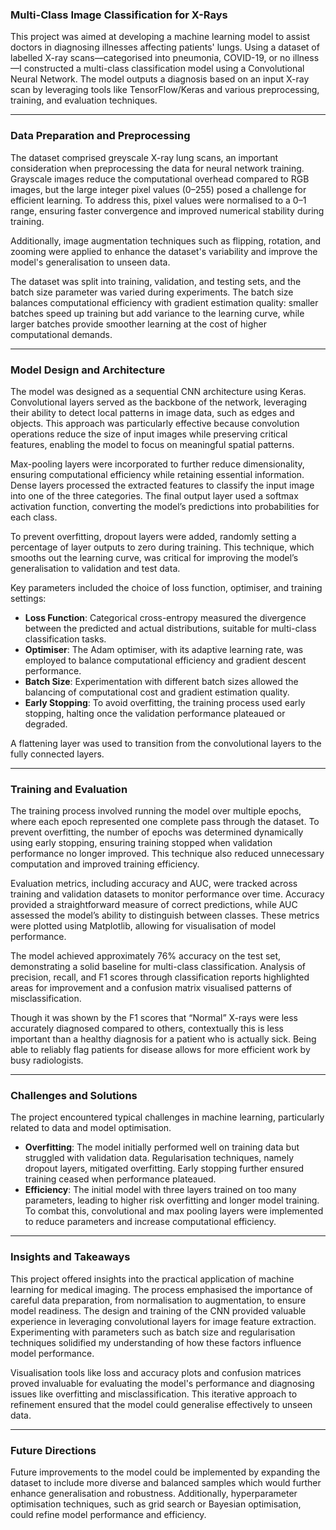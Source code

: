 ### Multi-Class Image Classification for X-Rays

This project was aimed at developing a machine learning model to assist doctors in diagnosing illnesses affecting patients' lungs. Using a dataset of labelled X-ray scans—categorised into pneumonia, COVID-19, or no illness—I constructed a multi-class classification model using a Convolutional Neural Network. The model outputs a diagnosis based on an input X-ray scan by leveraging tools like TensorFlow/Keras and various preprocessing, training, and evaluation techniques.

---

### Data Preparation and Preprocessing

The dataset comprised greyscale X-ray lung scans, an important consideration when preprocessing the data for neural network training. Grayscale images reduce the computational overhead compared to RGB images, but the large integer pixel values (0–255) posed a challenge for efficient learning. To address this, pixel values were normalised to a 0–1 range, ensuring faster convergence and improved numerical stability during training.

Additionally, image augmentation techniques such as flipping, rotation, and zooming were applied to enhance the dataset's variability and improve the model's generalisation to unseen data.

The dataset was split into training, validation, and testing sets, and the batch size parameter was varied during experiments. The batch size balances computational efficiency with gradient estimation quality: smaller batches speed up training but add variance to the learning curve, while larger batches provide smoother learning at the cost of higher computational demands.

---

### Model Design and Architecture

The model was designed as a sequential CNN architecture using Keras. Convolutional layers served as the backbone of the network, leveraging their ability to detect local patterns in image data, such as edges and objects. This approach was particularly effective because convolution operations reduce the size of input images while preserving critical features, enabling the model to focus on meaningful spatial patterns.

Max-pooling layers were incorporated to further reduce dimensionality, ensuring computational efficiency while retaining essential information. Dense layers processed the extracted features to classify the input image into one of the three categories. The final output layer used a softmax activation function, converting the model’s predictions into probabilities for each class.

To prevent overfitting, dropout layers were added, randomly setting a percentage of layer outputs to zero during training. This technique, which smooths out the learning curve, was critical for improving the model’s generalisation to validation and test data.

Key parameters included the choice of loss function, optimiser, and training settings:

- **Loss Function**: Categorical cross-entropy measured the divergence between the predicted and actual distributions, suitable for multi-class classification tasks.
- **Optimiser**: The Adam optimiser, with its adaptive learning rate, was employed to balance computational efficiency and gradient descent performance.
- **Batch Size**: Experimentation with different batch sizes allowed the balancing of computational cost and gradient estimation quality.
- **Early Stopping**: To avoid overfitting, the training process used early stopping, halting once the validation performance plateaued or degraded.

A flattening layer was used to transition from the convolutional layers to the fully connected layers.

---

### Training and Evaluation

The training process involved running the model over multiple epochs, where each epoch represented one complete pass through the dataset. To prevent overfitting, the number of epochs was determined dynamically using early stopping, ensuring training stopped when validation performance no longer improved. This technique also reduced unnecessary computation and improved training efficiency.

Evaluation metrics, including accuracy and AUC, were tracked across training and validation datasets to monitor performance over time. Accuracy provided a straightforward measure of correct predictions, while AUC assessed the model’s ability to distinguish between classes. These metrics were plotted using Matplotlib, allowing for visualisation of model performance.

The model achieved approximately 76% accuracy on the test set, demonstrating a solid baseline for multi-class classification. Analysis of precision, recall, and F1 scores through classification reports highlighted areas for improvement and a confusion matrix visualised patterns of misclassification.

Though it was shown by the F1 scores that “Normal” X-rays were less accurately diagnosed compared to others, contextually this is less important than a healthy diagnosis for a patient who is actually sick. Being able to reliably flag patients for disease allows for more efficient work by busy radiologists.

---

### Challenges and Solutions

The project encountered typical challenges in machine learning, particularly related to data and model optimisation.

- **Overfitting**: The model initially performed well on training data but struggled with validation data. Regularisation techniques, namely dropout layers, mitigated overfitting. Early stopping further ensured training ceased when performance plateaued.
- **Efficiency**: The initial model with three layers trained on too many parameters, leading to higher risk overfitting and longer model training. To combat this, convolutional and max pooling layers were implemented to reduce parameters and increase computational efficiency.

---

### Insights and Takeaways

This project offered insights into the practical application of machine learning for medical imaging. The process emphasised the importance of careful data preparation, from normalisation to augmentation, to ensure model readiness. The design and training of the CNN provided valuable experience in leveraging convolutional layers for image feature extraction. Experimenting with parameters such as batch size and regularisation techniques solidified my understanding of how these factors influence model performance.

Visualisation tools like loss and accuracy plots and confusion matrices proved invaluable for evaluating the model's performance and diagnosing issues like overfitting and misclassification. This iterative approach to refinement ensured that the model could generalise effectively to unseen data.

---

### Future Directions

Future improvements to the model could be implemented by expanding the dataset to include more diverse and balanced samples which would further enhance generalisation and robustness. Additionally, hyperparameter optimisation techniques, such as grid search or Bayesian optimisation, could refine model performance and efficiency.
